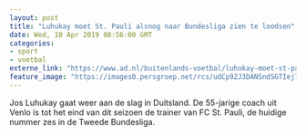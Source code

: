 ```yaml
---
layout: post
title: "Luhukay moet St. Pauli alsnog naar Bundesliga zien te loodsen"
date: Wed, 10 Apr 2019 08:56:00 GMT
categories: 
- sport 
- voetbal 
externe_link: "https://www.ad.nl/buitenlands-voetbal/luhukay-moet-st-pauli-alsnog-naar-bundesliga-zien-te-loodsen~ab5bbf00/"
feature_image: "https://images0.persgroep.net/rcs/udCp9ZJ3DANSndSGTIej7kpyQGU/diocontent/119029332/_fitwidth/400/?appId=21791a8992982cd8da851550a453bd7f&quality=0.7"
---
```


Jos Luhukay gaat weer aan de slag in Duitsland. De 55-jarige coach uit Venlo is tot het eind van dit seizoen de trainer van FC St. Pauli, de huidige nummer zes in de Tweede Bundesliga.
